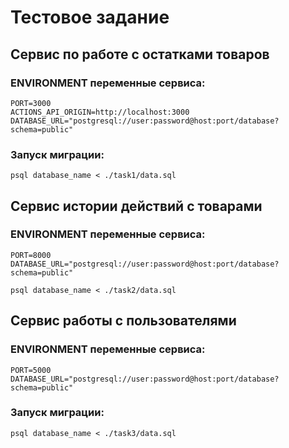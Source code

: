 # Тестовое задание 

## Сервис по работе с остатками товаров

### ENVIRONMENT переменные сервиса:

```shell
PORT=3000
ACTIONS_API_ORIGIN=http://localhost:3000
DATABASE_URL="postgresql://user:password@host:port/database?schema=public"
```
### Запуск миграции:
```shell
psql database_name < ./task1/data.sql
```


## Cервис истории действий с товарами

### ENVIRONMENT переменные сервиса:

```shell
PORT=8000
DATABASE_URL="postgresql://user:password@host:port/database?schema=public"
```

```shell
psql database_name < ./task2/data.sql
```


## Сервис работы с пользователями

### ENVIRONMENT переменные сервиса:

```shell
PORT=5000
DATABASE_URL="postgresql://user:password@host:port/database?schema=public"
```

### Запуск миграции:
```shell
psql database_name < ./task3/data.sql
```
